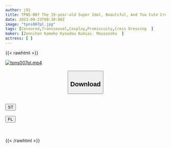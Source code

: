 ```yaml
---
author: j91
title: TPNS-007 The 19-year-old Super Idol, Beautiful, And Too Cute Cross-dresser Is A Genius Who Ruins Men With Her Big Cock And Iron Anus. [Continuous Deep-drama, Teary-eyed Juice → Endless Butthole SEX, Climax Penis Clitoris Bukkake & Mouth Swallowing] A Total Of 13 Shots Of Semen-soaked Human Being Out Of Business 5P Super Orgy
date: 2023-09-23T00:30:00Z
image: "tpns007pl.jpg"
tags: [Censored,Transsexual,Cosplay,Promiscuity,Cross Dressing	]
maker: [Zennihon Kameko Kyoudou Kumiai- Mousozoku  ]
actress: [ ]
---
```



{{< rawhtml >}}

<div class="video" data-videoid="GpdzjG3qaMtoAj">
    <a href="javascript:;">
        <img src="https://my.j91.asia/posts/tpns007pl/tpns007pl.jpg" width="WIDTH" height="HEIGHT" alt="tpns007pl.mp4" loading="lazy">
    </a>
</div>

<script type="text/javascript" src="https://j91.asia/asset/on-demand-st.js"></script>

<br>
  <link rel="stylesheet" href="https://j91.asia/asset/bs5.css">
  
  <center>
  <button class="btn btn-primary" type="button" data-bs-toggle="collapse" data-bs-target=".multi-collapse" aria-expanded="false" aria-controls="multiCollapseExample1 multiCollapseExample2"><h2>Download</h2></button></center>
</p>
<div class="row">
  <div class="col">
    <div class="collapse multi-collapse" id="multiCollapseExample1">
      <div class="card card-body">
	      	      <br>
<div class="buttons">  
<a href="https://streamtape.to/v/GpdzjG3qaMtoAj"><button class="btn-hover color-3"><i class="fa fa-download"></i> ST</button></a></div>
    </div>
  </div>
</div>
  <div class="col">
    <div class="collapse multi-collapse" id="multiCollapseExample2">
      <div class="card card-body">
	      <br>
<div class="buttons">
    <a href="https://filelions.online/f/07iuyqv902m9"><button class="btn-hover color-9"><i class="fa fa-download"></i> FL</button></a></div>
<br><br>
      </div>
    </div>
  </div>
</div>

{{< /rawhtml >}}
